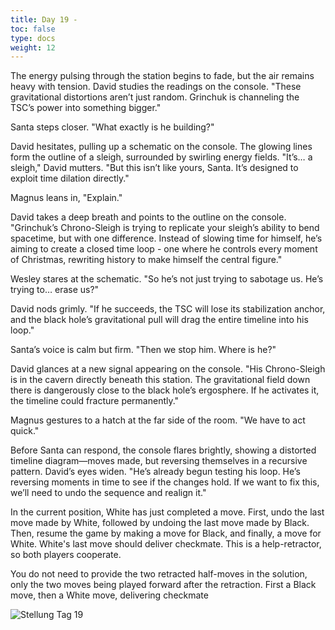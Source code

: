 ```yaml
---
title: Day 19 - 
toc: false
type: docs
weight: 12
---
```

The energy pulsing through the station begins to fade, but the air remains heavy with tension. David studies the readings on the console. "These gravitational distortions aren’t just random. Grinchuk is channeling the TSC’s power into something bigger."

Santa steps closer. "What exactly is he building?"

David hesitates, pulling up a schematic on the console. The glowing lines form the outline of a sleigh, surrounded by swirling energy fields. "It’s… a sleigh," David mutters. "But this isn’t like yours, Santa. It’s designed to exploit time dilation directly."

Magnus leans in, "Explain."

David takes a deep breath and points to the outline on the console. "Grinchuk’s Chrono-Sleigh is trying to replicate your sleigh’s ability to bend spacetime, but with one difference. Instead of slowing time for himself, he’s aiming to create a closed time loop - one where he controls every moment of Christmas, rewriting history to make himself the central figure."

Wesley stares at the schematic. "So he’s not just trying to sabotage us. He’s trying to… erase us?"

David nods grimly. "If he succeeds, the TSC will lose its stabilization anchor, and the black hole’s gravitational pull will drag the entire timeline into his loop."

Santa’s voice is calm but firm. "Then we stop him. Where is he?"

David glances at a new signal appearing on the console. "His Chrono-Sleigh is in the cavern directly beneath this station. The gravitational field down there is dangerously close to the black hole’s ergosphere. If he activates it, the timeline could fracture permanently."

Magnus gestures to a hatch at the far side of the room. "We have to act quick."

Before Santa can respond, the console flares brightly, showing a distorted timeline diagram—moves made, but reversing themselves in a recursive pattern. David’s eyes widen. "He’s already begun testing his loop. He’s reversing moments in time to see if the changes hold. If we want to fix this, we’ll need to undo the sequence and realign it."

In the current position, White has just completed a move. First, undo the last move made by White, followed by undoing the last move made by Black. Then, resume the game by making a move for Black, and finally, a move for White. White's last move should deliver checkmate. This is a help-retractor, so both players cooperate.

You do not need to provide the two retracted half-moves in the solution, only the two moves being played forward after the retraction. First a Black move, then a White move, delivering checkmate

![Stellung Tag 19](/day19.jpg "8/1p6/1K6/2nNk3/8/8/5n2/8 b - - 0 1")


